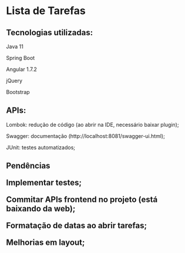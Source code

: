 # Lista de Tarefas


<h2>Tecnologias utilizadas:</h2>
  <p>Java 11</p>
  <p>Spring Boot</p>
  <p>Angular 1.7.2</p>
  <p>jQuery</p>
  <p>Bootstrap</p>

<h2>APIs:</h2>
  <p>Lombok: redução de código (ao abrir na IDE, necessário baixar plugin);</p>
  <p>Swagger: documentação (http://localhost:8081/swagger-ui.html);</p>
  <p>JUnit: testes automatizados;</p>
  
  
<h2> Pendências
 <p>Implementar testes;</p>
 <p>Commitar APIs frontend no projeto (está baixando da web);</p>
 <p>Formatação de datas ao abrir tarefas;</p>
 <p>Melhorias em layout;</p>
 
 
  
